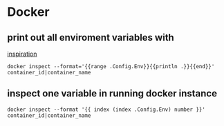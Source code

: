 # Docker

## print out all enviroment variables with 
[inspiration](http://stackoverflow.com/questions/30342796/how-to-get-env-variable-when-doing-docker-inspect)

`docker inspect --format='{{range .Config.Env}}{{println .}}{{end}}'  container_id|container_name`

## inspect one variable in running docker instance
`docker inspect --format '{{ index (index .Config.Env) number }}' container_id|container_name`

